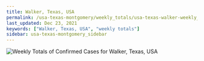 ```yaml
---
title: Walker, Texas, USA
permalink: /usa-texas-montgomery/weekly_totals/usa-texas-walker-weekly_totals.html
last_updated: Dec 23, 2021
keywords: ["Walker, Texas, USA", "weekly totals"]
sidebar: usa-texas-montgomery_sidebar
---
```


![Weekly Totals of Confirmed Cases for Walker, Texas, USA](/covid_tracker/images/graphs/usa-texas-walker-weekly_totals_graph.png)
